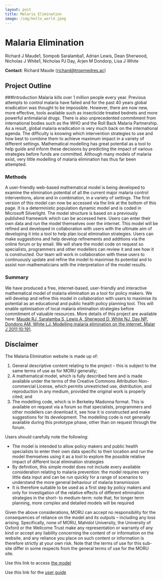 ```yaml
---
layout: post
title: Malaria Elimination
image: /img/hello_world.jpeg
---
```


# Malaria Elimination

Richard J Maude1, Sompob Saralamba1, Adrian Lewis, Dean Sherwood, Nicholas J White1, Nicholas PJ Day, Arjen M Dondorp, Lisa J White

**Contact**: Richard Maude (<richard@tropmedres.ac>)

## Project Outline

###Introduction
Malaria kills over 1 million people every year. Previous attempts to control malaria have failed and for the past 40 years global eradication was thought to be impossible. However, there are now new, more effective, tools available such as insecticide treated bednets and more powerful antimalarial drugs. There is also unprecedented commitment from international bodies such as the WHO and the Roll Back Malaria Partnership. As a result, global malaria eradication is very much back on the international agenda. The difficulty is knowing which intervention strategies to use and how best to combine them to achieve maximum impact in a variety of different settings. Mathematical modelling has great potential as a tool to help guide and inform these decisions by predicting the impact of various strategies before funds are committed. Although many models of malaria exist, very little modelling of malaria elimination has thus far been attempted.

### Methods
A user-friendly web-based mathematical model is being developed to examine the elimination potential of all the current major malaria control interventions, alone and in combination, in a variety of settings. The first version of this model can now be accessed via the link at the bottom of this page. It is a deterministic population dynamic model and is coded in Microsoft Silverlight. The model structure is based on a previously published framework which can be accessed here. Users can enter their own data and run the model themselves over the internet. This model will be refined and developed in collaboration with users with the ultimate aim of developing it into a tool to help plan local elimination strategies. Users can make suggestions and help develop refinements and additions via the online forum or by email. We will share the model code on request so specialists, programmers and other modellers can review it and see how it is constructed. Our team will work in collaboration with these users to continuously update and refine the model to maximise its potential and to assist non-mathematicians with the interpretation of the model results.

### Summary
We have produced a free, internet-based, user-friendly and interactive mathematical model of malaria elimination as a tool for policy makers. We will develop and refine this model in collaboration with users to maximise its potential as an educational and public health policy planning tool. This will enable optimisation of local malaria elimination strategies before commitment of valuable resources.
More details of this project are available here: [Maude RJ, Saralamba S, Lewis A, Sherwood D, White NJ, Day NP, Dondorp AM, White LJ. Modelling malaria elimination on the internet. Malar J 2011;10:191](http://www.malariajournal.com/content/10/1/191).


## Disclaimer
The Malaria Elimination website is made up of:

1. General descriptive content relating to the project – this is subject to the same terms of use as for MORU generally;
2. A mathematical model, which is fully described here and is made available under the terms of the Creative Commons Attribution Non-commercial License, which permits unrestricted use, distribution, and reproduction in any medium, provided the original work is properly cited; and
3. The modelling code, which is in Berkeley Madonna format. This is available on request via a forum so that specialists, programmers and other modellers can download it, see how it is constructed and make suggestions for its development. The modelling code is not generally available during this prototype phase, other than on request through the forum.

Users should carefully note the following:

- The model is intended to allow policy makers and public health specialists to enter their own data specific to their location and run the model themselves using it as a tool to explore the possible relative impact of different local elimination strategies
- By definition, this simple model does not include every available consideration relating to malaria prevention: the model requires very little data input and can be run quickly for a range of scenarios to understand the more general behaviour of malaria transmission
- It is therefore suitable to be used as a first step by policy makers and only for investigation of the relative effects of different elimination strategies in the short- to medium-term: note that, for longer term planning, more complex and detailed models will be required

Given the above considerations, MORU can accept no responsibility for the consequences of reliance on the model and its outputs – including any loss arising. Specifically, none of MORU, Mahidol University, the University of Oxford or the Wellcome Trust make any representation or warranty of any kind or accept any liability concerning the content of or information on the website, and any reliance you place on such content or information is therefore strictly at your own risk.
Note that the terms of use for this sub-site differ in some respects from the general terms of use for the MORU site.

Use this link to access [the model](http://elimination.tropmedres.ac/)

Use this link for the [user guide](http://www.tropmedres.ac/_asset/file/userguide.pdf)